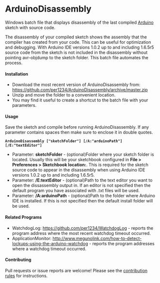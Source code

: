 # ArduinoDisassembly
Windows batch file that displays disassembly of the last compiled [Arduino](http://arduino.cc) sketch with source code.

The disassembly of your compiled sketch shows the assembly that the compiler has created from your code. This can be useful for optimization and debugging. With Arduino IDE versions 1.0.2 up to and including 1.6.5r5 source code from the sketch is not included in the disassembly without pointing avr-objdump to the sketch folder. This batch file automates the process.


#### Installation
- Download the most recent version of ArduinoDisassembly from: https://github.com/per1234/ArduinoDisassembly/archive/master.zip
- Unzip and move the folder to a convenient location.
- You may find it useful to create a shortcut to the batch file with your parameters.


#### Usage
Save the sketch and compile before running ArduinoDisassembly.
If any parameter contains spaces then make sure to enclose it in double quotes.

**`ArduinoDisassembly ["sketchFolder"] [/A:"arduinoPath"] [/E:"textEditor"]`**
- Parameter: **sketchFolder** - (optional)Folder where your sketch folder is located. Usually this will be your sketchbook configured in **File > Preferences > Sketchbook location:**. This is required for the sketch source code to appear in the disassembly when using Arduino IDE versions 1.0.2 up to and including 1.6.5r5.
- Parameter: **/E:textEditor** - (optional)Path to the text editor you want to open the dissassembly output in. If an editor is not specified then the default program you have associated with .txt files will be used.
- Parameter: **/A:arduinoPath**	- (optional)Path to the folder where Arduino IDE is installed. If this is not specified then the default install folder will be used.


#### Related Programs
- WatchdogLog: https://github.com/per1234/WatchdogLog - reports the program address where the most recent watchdog timeout occurred.
- ApplicationMonitor: http://www.megunolink.com/how-to-detect-lockups-using-the-arduino-watchdog - reports the program addresses where a watchdog timeout occurred.


#### Contributing
Pull requests or issue reports are welcome! Please see the [contribution rules](https://github.com/per1234/ArduinoDisassembly/blob/master/CONTRIBUTING.md) for instructions.
